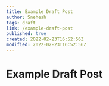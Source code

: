 ```yaml
---
title: Example Draft Post
author: Snehesh
tags: draft
link: /example-draft-post
published: true
created: 2022-02-23T16:52:56Z
modified: 2022-02-23T16:52:56Z
---
```


# Example Draft Post
